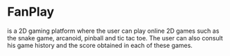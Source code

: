 # FanPlay
 is a 2D gaming platform where the user can play online 2D games such as the snake game, arcanoid, pinball and tic tac toe. The user can also consult his game history and the score obtained in each of these games.
